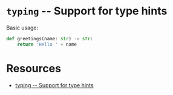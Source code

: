 # `typing` -- Support for type hints

Basic usage:
```Python
def greetings(name: str) -> str:
    return 'Hello ' + name
```

# Resources
- [typing -- Support for type hints](https://docs.python.org/3/library/typing.html)